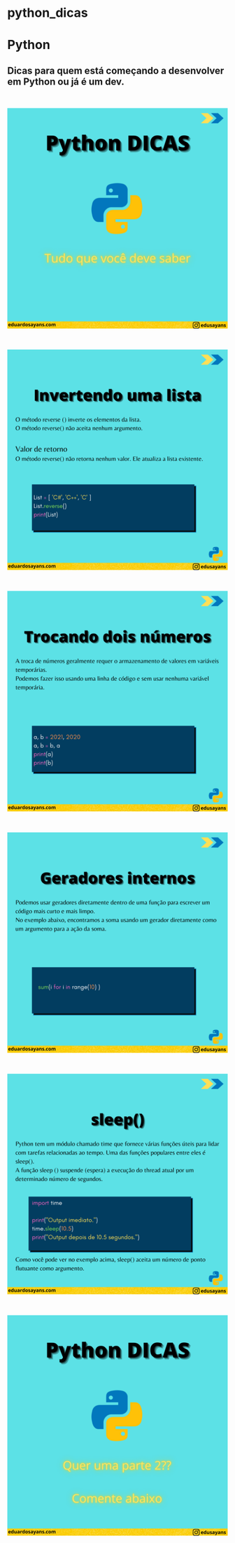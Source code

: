# python_dicas


# Python 

<h2>Dicas para quem está começando a desenvolver em Python ou já é um dev.</h2>

</br>

![primeira](https://github.com/SayansED/python_dicas/blob/main/1.png)

</br>

![segunda](https://github.com/SayansED/python_dicas/blob/main/2.png)

</br>

![terceira](https://github.com/SayansED/python_dicas/blob/main/3.png)

</br>

![quarta](https://github.com/SayansED/python_dicas/blob/main/4.png)

</br>

![quinta](https://github.com/SayansED/python_dicas/blob/main/5.png)

</br>

![sexta](https://github.com/SayansED/python_dicas/blob/main/6.png)
